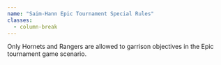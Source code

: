 ```yaml
---
name: "Saim-Hann Epic Tournament Special Rules"
classes:
  - column-break
---
```

Only Hornets and Rangers are allowed to garrison objectives in the Epic tournament game scenario.